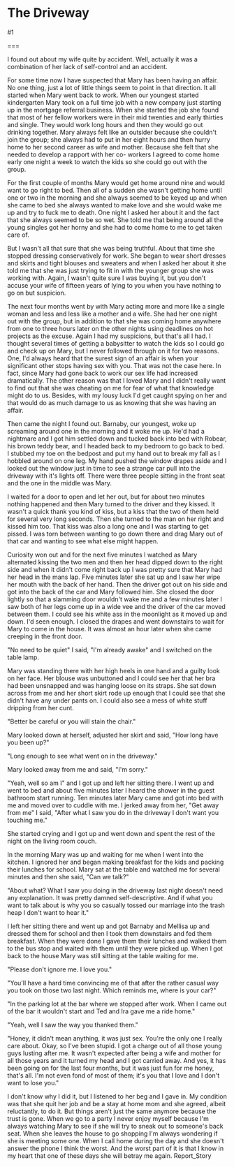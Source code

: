 The Driveway
============
#1 

===

I found out about my wife quite by accident. Well, actually it was a combination of her lack of self-control and an accident. 

For some time now I have suspected that Mary has been having an affair. No one thing, just a lot of little things seem to point in that direction. It all started when Mary went back to work. When our youngest started kindergarten Mary took on a full time job with a new company just starting up in the mortgage referral business. When she started the job she found that most of her fellow workers were in their mid twenties and early thirties and single. They would work long hours and then they would go out drinking together. Mary always felt like an outsider because she couldn't join the group; she always had to put in her eight hours and then hurry home to her second career as wife and mother. Because she felt that she needed to develop a rapport with her co- workers I agreed to come home early one night a week to watch the kids so she could go out with the group. 

For the first couple of months Mary would get home around nine and would want to go right to bed. Then all of a sudden she wasn't getting home until one or two in the morning and she always seemed to be keyed up and when she came to bed she always wanted to make love and she would wake me up and try to fuck me to death. One night I asked her about it and the fact that she always seemed to be so wet. She told me that being around all the young singles got her horny and she had to come home to me to get taken care of. 

But I wasn't all that sure that she was being truthful. About that time she stopped dressing conservatively for work. She began to wear short dresses and skirts and tight blouses and sweaters and when I asked her about it she told me that she was just trying to fit in with the younger group she was working with. Again, I wasn't quite sure I was buying it, but you don't accuse your wife of fifteen years of lying to you when you have nothing to go on but suspicion. 

The next four months went by with Mary acting more and more like a single woman and less and less like a mother and a wife. She had her one night out with the group, but in addition to that she was coming home anywhere from one to three hours later on the other nights using deadlines on hot projects as the excuse. Again I had my suspicions, but that's all I had. I thought several times of getting a babysitter to watch the kids so I could go and check up on Mary, but I never followed through on it for two reasons. One, I'd always heard that the surest sign of an affair is when your significant other stops having sex with you. That was not the case here. In fact, since Mary had gone back to work our sex life had increased dramatically. The other reason was that I loved Mary and I didn't really want to find out that she was cheating on me for fear of what that knowledge might do to us. Besides, with my lousy luck I'd get caught spying on her and that would do as much damage to us as knowing that she was having an affair. 

Then came the night I found out. Barnaby, our youngest, woke up screaming around one in the morning and it woke me up. He'd had a nightmare and I got him settled down and tucked back into bed with Robear, his brown teddy bear, and I headed back to my bedroom to go back to bed. I stubbed my toe on the bedpost and put my hand out to break my fall as I hobbled around on one leg. My hand pushed the window drapes aside and I looked out the window just in time to see a strange car pull into the driveway with it's lights off. There were three people sitting in the front seat and the one in the middle was Mary. 

I waited for a door to open and let her out, but for about two minutes nothing happened and then Mary turned to the driver and they kissed. It wasn't a quick thank you kind of kiss, but a kiss that the two of them held for several very long seconds. Then she turned to the man on her right and kissed him too. That kiss was also a long one and I was starting to get pissed. I was torn between wanting to go down there and drag Mary out of that car and wanting to see what else might happen. 

Curiosity won out and for the next five minutes I watched as Mary alternated kissing the two men and then her head dipped down to the right side and when it didn't come right back up I was pretty sure that Mary had her head in the mans lap. Five minutes later she sat up and I saw her wipe her mouth with the back of her hand. Then the driver got out on his side and got into the back of the car and Mary followed him. She closed the door lightly so that a slamming door wouldn't wake me and a few minutes later I saw both of her legs come up in a wide vee and the driver of the car moved between them. I could see his white ass in the moonlight as it moved up and down. I'd seen enough. I closed the drapes and went downstairs to wait for Mary to come in the house. It was almost an hour later when she came creeping in the front door. 

"No need to be quiet" I said, "I'm already awake" and I switched on the table lamp. 

Mary was standing there with her high heels in one hand and a guilty look on her face. Her blouse was unbuttoned and I could see her that her bra had been unsnapped and was hanging loose on its straps. She sat down across from me and her short skirt rode up enough that I could see that she didn't have any under pants on. I could also see a mess of white stuff dripping from her cunt. 

"Better be careful or you will stain the chair." 

Mary looked down at herself, adjusted her skirt and said, "How long have you been up?" 

"Long enough to see what went on in the driveway." 

Mary looked away from me and said, "I'm sorry." 

"Yeah, well so am I" and I got up and left her sitting there. I went up and went to bed and about five minutes later I heard the shower in the guest bathroom start running. Ten minutes later Mary came and got into bed with me and moved over to cuddle with me. I jerked away from her, "Get away from me" I said, "After what I saw you do in the driveway I don't want you touching me." 

She started crying and I got up and went down and spent the rest of the night on the living room couch. 

In the morning Mary was up and waiting for me when I went into the kitchen. I ignored her and began making breakfast for the kids and packing their lunches for school. Mary sat at the table and watched me for several minutes and then she said, "Can we talk?" 

"About what? What I saw you doing in the driveway last night doesn't need any explanation. It was pretty damned self-descriptive. And if what you want to talk about is why you so casually tossed our marriage into the trash heap I don't want to hear it." 

I left her sitting there and went up and got Barnaby and Mellisa up and dressed them for school and then I took them downstairs and fed them breakfast. When they were done I gave them their lunches and walked them to the bus stop and waited with them until they were picked up. When I got back to the house Mary was still sitting at the table waiting for me. 

"Please don't ignore me. I love you." 

"You'll have a hard time convincing me of that after the rather casual way you took on those two last night. Which reminds me, where is your car?" 

"In the parking lot at the bar where we stopped after work. When I came out of the bar it wouldn't start and Ted and Ira gave me a ride home." 

"Yeah, well I saw the way you thanked them." 

"Honey, it didn't mean anything, it was just sex. You're the only one I really care about. Okay, so I've been stupid. I got a charge out of all those young guys lusting after me. It wasn't expected after being a wife and mother for all those years and it turned my head and I got carried away. And yes, it has been going on for the last four months, but it was just fun for me honey, that's all. I'm not even fond of most of them; it's you that I love and I don't want to lose you." 

I don't know why I did it, but I listened to her beg and I gave in. My condition was that she quit her job and be a stay at home mom and she agreed, albeit reluctantly, to do it. But things aren't just the same anymore because the trust is gone. When we go to a party I never enjoy myself because I'm always watching Mary to see if she will try to sneak out to someone's back seat. When she leaves the house to go shopping I'm always wondering if she is meeting some one. When I call home during the day and she doesn't answer the phone I think the worst. And the worst part of it is that I know in my heart that one of these days she will betray me again. Report_Story 

